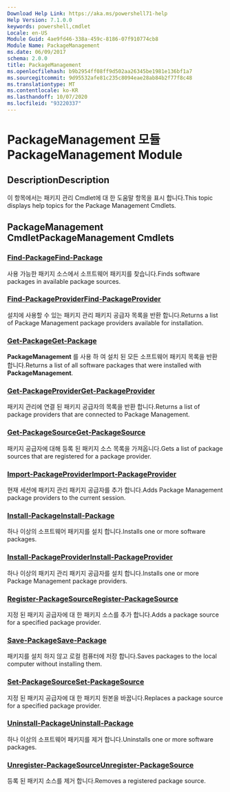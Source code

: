 ```yaml
---
Download Help Link: https://aka.ms/powershell71-help
Help Version: 7.1.0.0
keywords: powershell,cmdlet
Locale: en-US
Module Guid: 4ae9fd46-338a-459c-8186-07f910774cb8
Module Name: PackageManagement
ms.date: 06/09/2017
schema: 2.0.0
title: PackageManagement
ms.openlocfilehash: b9b2954ff08ff9d502aa26345be1981e136bf1a7
ms.sourcegitcommit: 9d95532afe81c235c8094eae28ab84b2f77f8c48
ms.translationtype: MT
ms.contentlocale: ko-KR
ms.lasthandoff: 10/07/2020
ms.locfileid: "93220337"
---
```

# <span data-ttu-id="916aa-103">PackageManagement 모듈</span><span class="sxs-lookup"><span data-stu-id="916aa-103">PackageManagement Module</span></span>

## <span data-ttu-id="916aa-104">Description</span><span class="sxs-lookup"><span data-stu-id="916aa-104">Description</span></span>

<span data-ttu-id="916aa-105">이 항목에서는 패키지 관리 Cmdlet에 대 한 도움말 항목을 표시 합니다.</span><span class="sxs-lookup"><span data-stu-id="916aa-105">This topic displays help topics for the Package Management Cmdlets.</span></span>

## <span data-ttu-id="916aa-106">PackageManagement Cmdlet</span><span class="sxs-lookup"><span data-stu-id="916aa-106">PackageManagement Cmdlets</span></span>

### [<span data-ttu-id="916aa-107">Find-Package</span><span class="sxs-lookup"><span data-stu-id="916aa-107">Find-Package</span></span>](Find-Package.md)
<span data-ttu-id="916aa-108">사용 가능한 패키지 소스에서 소프트웨어 패키지를 찾습니다.</span><span class="sxs-lookup"><span data-stu-id="916aa-108">Finds software packages in available package sources.</span></span>

### [<span data-ttu-id="916aa-109">Find-PackageProvider</span><span class="sxs-lookup"><span data-stu-id="916aa-109">Find-PackageProvider</span></span>](Find-PackageProvider.md)
<span data-ttu-id="916aa-110">설치에 사용할 수 있는 패키지 관리 패키지 공급자 목록을 반환 합니다.</span><span class="sxs-lookup"><span data-stu-id="916aa-110">Returns a list of Package Management package providers available for installation.</span></span>

### [<span data-ttu-id="916aa-111">Get-Package</span><span class="sxs-lookup"><span data-stu-id="916aa-111">Get-Package</span></span>](Get-Package.md)
<span data-ttu-id="916aa-112">**PackageManagement** 를 사용 하 여 설치 된 모든 소프트웨어 패키지 목록을 반환 합니다.</span><span class="sxs-lookup"><span data-stu-id="916aa-112">Returns a list of all software packages that were installed with **PackageManagement**.</span></span>

### [<span data-ttu-id="916aa-113">Get-PackageProvider</span><span class="sxs-lookup"><span data-stu-id="916aa-113">Get-PackageProvider</span></span>](Get-PackageProvider.md)
<span data-ttu-id="916aa-114">패키지 관리에 연결 된 패키지 공급자의 목록을 반환 합니다.</span><span class="sxs-lookup"><span data-stu-id="916aa-114">Returns a list of package providers that are connected to Package Management.</span></span>

### [<span data-ttu-id="916aa-115">Get-PackageSource</span><span class="sxs-lookup"><span data-stu-id="916aa-115">Get-PackageSource</span></span>](Get-PackageSource.md)
<span data-ttu-id="916aa-116">패키지 공급자에 대해 등록 된 패키지 소스 목록을 가져옵니다.</span><span class="sxs-lookup"><span data-stu-id="916aa-116">Gets a list of package sources that are registered for a package provider.</span></span>

### [<span data-ttu-id="916aa-117">Import-PackageProvider</span><span class="sxs-lookup"><span data-stu-id="916aa-117">Import-PackageProvider</span></span>](Import-PackageProvider.md)
<span data-ttu-id="916aa-118">현재 세션에 패키지 관리 패키지 공급자를 추가 합니다.</span><span class="sxs-lookup"><span data-stu-id="916aa-118">Adds Package Management package providers to the current session.</span></span>

### [<span data-ttu-id="916aa-119">Install-Package</span><span class="sxs-lookup"><span data-stu-id="916aa-119">Install-Package</span></span>](Install-Package.md)
<span data-ttu-id="916aa-120">하나 이상의 소프트웨어 패키지를 설치 합니다.</span><span class="sxs-lookup"><span data-stu-id="916aa-120">Installs one or more software packages.</span></span>

### [<span data-ttu-id="916aa-121">Install-PackageProvider</span><span class="sxs-lookup"><span data-stu-id="916aa-121">Install-PackageProvider</span></span>](Install-PackageProvider.md)
<span data-ttu-id="916aa-122">하나 이상의 패키지 관리 패키지 공급자를 설치 합니다.</span><span class="sxs-lookup"><span data-stu-id="916aa-122">Installs one or more Package Management package providers.</span></span>

### [<span data-ttu-id="916aa-123">Register-PackageSource</span><span class="sxs-lookup"><span data-stu-id="916aa-123">Register-PackageSource</span></span>](Register-PackageSource.md)
<span data-ttu-id="916aa-124">지정 된 패키지 공급자에 대 한 패키지 소스를 추가 합니다.</span><span class="sxs-lookup"><span data-stu-id="916aa-124">Adds a package source for a specified package provider.</span></span>

### [<span data-ttu-id="916aa-125">Save-Package</span><span class="sxs-lookup"><span data-stu-id="916aa-125">Save-Package</span></span>](Save-Package.md)
<span data-ttu-id="916aa-126">패키지를 설치 하지 않고 로컬 컴퓨터에 저장 합니다.</span><span class="sxs-lookup"><span data-stu-id="916aa-126">Saves packages to the local computer without installing them.</span></span>

### [<span data-ttu-id="916aa-127">Set-PackageSource</span><span class="sxs-lookup"><span data-stu-id="916aa-127">Set-PackageSource</span></span>](Set-PackageSource.md)
<span data-ttu-id="916aa-128">지정 된 패키지 공급자에 대 한 패키지 원본을 바꿉니다.</span><span class="sxs-lookup"><span data-stu-id="916aa-128">Replaces a package source for a specified package provider.</span></span>

### [<span data-ttu-id="916aa-129">Uninstall-Package</span><span class="sxs-lookup"><span data-stu-id="916aa-129">Uninstall-Package</span></span>](Uninstall-Package.md)
<span data-ttu-id="916aa-130">하나 이상의 소프트웨어 패키지를 제거 합니다.</span><span class="sxs-lookup"><span data-stu-id="916aa-130">Uninstalls one or more software packages.</span></span>

### [<span data-ttu-id="916aa-131">Unregister-PackageSource</span><span class="sxs-lookup"><span data-stu-id="916aa-131">Unregister-PackageSource</span></span>](Unregister-PackageSource.md)
<span data-ttu-id="916aa-132">등록 된 패키지 소스를 제거 합니다.</span><span class="sxs-lookup"><span data-stu-id="916aa-132">Removes a registered package source.</span></span>


